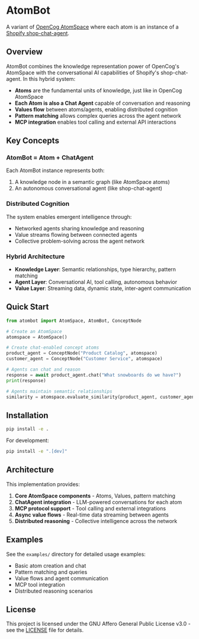# AtomBot

A variant of [OpenCog AtomSpace](https://github.com/opencog/atomspace) where each atom is an instance of a [Shopify shop-chat-agent](https://github.com/Shopify/shop-chat-agent).

## Overview

AtomBot combines the knowledge representation power of OpenCog's AtomSpace with the conversational AI capabilities of Shopify's shop-chat-agent. In this hybrid system:

- **Atoms** are the fundamental units of knowledge, just like in OpenCog AtomSpace
- **Each Atom is also a Chat Agent** capable of conversation and reasoning
- **Values flow** between atoms/agents, enabling distributed cognition
- **Pattern matching** allows complex queries across the agent network
- **MCP integration** enables tool calling and external API interactions

## Key Concepts

### AtomBot = Atom + ChatAgent
Each AtomBot instance represents both:
1. A knowledge node in a semantic graph (like AtomSpace atoms)
2. An autonomous conversational agent (like shop-chat-agent)

### Distributed Cognition
The system enables emergent intelligence through:
- Networked agents sharing knowledge and reasoning
- Value streams flowing between connected agents
- Collective problem-solving across the agent network

### Hybrid Architecture
- **Knowledge Layer**: Semantic relationships, type hierarchy, pattern matching
- **Agent Layer**: Conversational AI, tool calling, autonomous behavior
- **Value Layer**: Streaming data, dynamic state, inter-agent communication

## Quick Start

```python
from atombot import AtomSpace, AtomBot, ConceptNode

# Create an AtomSpace
atomspace = AtomSpace()

# Create chat-enabled concept atoms
product_agent = ConceptNode("Product Catalog", atomspace)
customer_agent = ConceptNode("Customer Service", atomspace)

# Agents can chat and reason
response = await product_agent.chat("What snowboards do we have?")
print(response)

# Agents maintain semantic relationships
similarity = atomspace.evaluate_similarity(product_agent, customer_agent)
```

## Installation

```bash
pip install -e .
```

For development:
```bash
pip install -e ".[dev]"
```

## Architecture

This implementation provides:

1. **Core AtomSpace components** - Atoms, Values, pattern matching
2. **ChatAgent integration** - LLM-powered conversations for each atom
3. **MCP protocol support** - Tool calling and external integrations
4. **Async value flows** - Real-time data streaming between agents
5. **Distributed reasoning** - Collective intelligence across the network

## Examples

See the `examples/` directory for detailed usage examples:
- Basic atom creation and chat
- Pattern matching and queries
- Value flows and agent communication
- MCP tool integration
- Distributed reasoning scenarios

## License

This project is licensed under the GNU Affero General Public License v3.0 - see the [LICENSE](LICENSE) file for details.